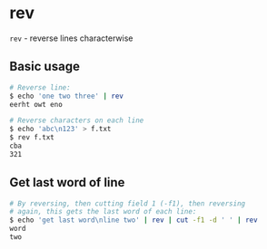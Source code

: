 # rev

`rev` - reverse lines characterwise

## Basic usage

```bash
# Reverse line:
$ echo 'one two three' | rev
eerht owt eno

# Reverse characters on each line
$ echo 'abc\n123' > f.txt
$ rev f.txt
cba
321
```

## Get last word of line
```bash
# By reversing, then cutting field 1 (-f1), then reversing
# again, this gets the last word of each line:
$ echo 'get last word\nline two' | rev | cut -f1 -d ' ' | rev
word
two
```
